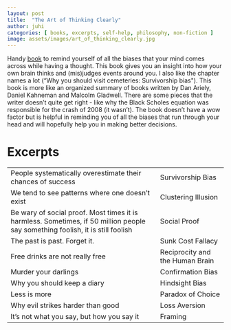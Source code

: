 ```yaml
---
layout: post
title:  "The Art of Thinking Clearly"
author: juhi
categories: [ books, excerpts, self-help, philosophy, non-fiction ]
image: assets/images/art_of_thinking_clearly.jpg
---
```

Handy [book](https://www.goodreads.com/book/show/16248196-the-art-of-thinking-clearly) to remind yourself of all the biases that your mind comes across while having a thought. This book gives you an insight into how your own brain thinks and (mis)judges events around you. I also like the chapter names a lot (“Why you should visit cemeteries: Survivorship bias"). This book is more like an organized summary of books written by Dan Ariely, Daniel Kahneman and Malcolm Gladwell. There are some pieces that the writer doesn’t quite get right - like why the Black Scholes equation was responsible for the crash of 2008 (it wasn’t). The book doesn’t have a wow factor but is helpful in reminding you of all the biases that run through your head and will hopefully help you in making better decisions.


# Excerpts


<table>
  <tr>
   <td>People systematically overestimate their chances of success
   </td>
   <td>Survivorship Bias
   </td>
  </tr>
  <tr>
   <td>We tend to see patterns where one doesn’t exist
   </td>
   <td>Clustering Illusion
   </td>
  </tr>
  <tr>
   <td>Be wary of social proof. Most times it is harmless. Sometimes, if 50 million people say something foolish, it is still foolish
   </td>
   <td>Social Proof
   </td>
  </tr>
  <tr>
   <td>The past is past. Forget it.
   </td>
   <td>Sunk Cost Fallacy
   </td>
  </tr>
  <tr>
   <td>Free drinks are not really free
   </td>
   <td>Reciprocity and the Human Brain
   </td>
  </tr>
  <tr>
   <td>Murder your darlings
   </td>
   <td>Confirmation Bias
   </td>
  </tr>
  <tr>
   <td>Why you should keep a diary
   </td>
   <td>Hindsight Bias
   </td>
  </tr>
  <tr>
   <td>Less is more
   </td>
   <td>Paradox of Choice
   </td>
  </tr>
  <tr>
   <td>Why evil strikes harder than good
   </td>
   <td>Loss Aversion
   </td>
  </tr>
  <tr>
   <td>It’s not what you say, but how you say it
   </td>
   <td>Framing
   </td>
  </tr>
</table>

